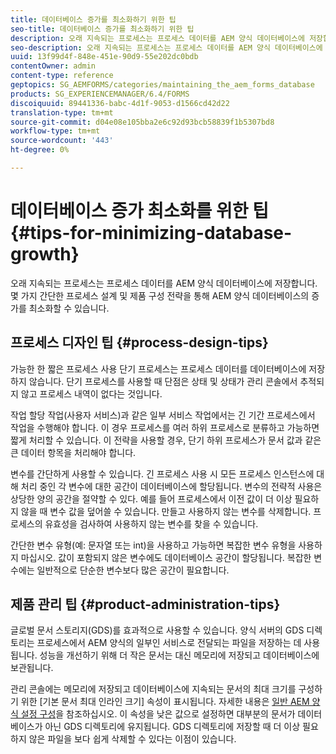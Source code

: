 ```yaml
---
title: 데이터베이스 증가를 최소화하기 위한 팁
seo-title: 데이터베이스 증가를 최소화하기 위한 팁
description: 오래 지속되는 프로세스는 프로세스 데이터를 AEM 양식 데이터베이스에 저장합니다. 몇 가지 간단한 프로세스 설계 및 제품 구성 전략을 통해 AEM 양식 데이터베이스의 증가를 최소화할 수 있습니다.
seo-description: 오래 지속되는 프로세스는 프로세스 데이터를 AEM 양식 데이터베이스에 저장합니다. 몇 가지 간단한 프로세스 설계 및 제품 구성 전략을 통해 AEM 양식 데이터베이스의 증가를 최소화할 수 있습니다.
uuid: 13f99d4f-848e-451e-90d9-55e202dc0bdb
contentOwner: admin
content-type: reference
geptopics: SG_AEMFORMS/categories/maintaining_the_aem_forms_database
products: SG_EXPERIENCEMANAGER/6.4/FORMS
discoiquuid: 89441336-babc-4d1f-9053-d1566cd42d22
translation-type: tm+mt
source-git-commit: d04e08e105bba2e6c92d93bcb58839f1b5307bd8
workflow-type: tm+mt
source-wordcount: '443'
ht-degree: 0%

---
```



# 데이터베이스 증가 최소화를 위한 팁 {#tips-for-minimizing-database-growth}

오래 지속되는 프로세스는 프로세스 데이터를 AEM 양식 데이터베이스에 저장합니다. 몇 가지 간단한 프로세스 설계 및 제품 구성 전략을 통해 AEM 양식 데이터베이스의 증가를 최소화할 수 있습니다.

## 프로세스 디자인 팁 {#process-design-tips}

가능한 한 짧은 프로세스 사용 단기 프로세스는 프로세스 데이터를 데이터베이스에 저장하지 않습니다. 단기 프로세스를 사용할 때 단점은 상태 및 상태가 관리 콘솔에서 추적되지 않고 프로세스 내역이 없다는 것입니다.

작업 할당 작업(사용자 서비스)과 같은 일부 서비스 작업에서는 긴 기간 프로세스에서 작업을 수행해야 합니다. 이 경우 프로세스를 여러 하위 프로세스로 분류하고 가능하면 짧게 처리할 수 있습니다. 이 전략을 사용할 경우, 단기 하위 프로세스가 문서 값과 같은 큰 데이터 항목을 처리해야 합니다.

변수를 간단하게 사용할 수 있습니다. 긴 프로세스 사용 시 모든 프로세스 인스턴스에 대해 처리 중인 각 변수에 대한 공간이 데이터베이스에 할당됩니다. 변수의 전략적 사용은 상당한 양의 공간을 절약할 수 있다. 예를 들어 프로세스에서 이전 값이 더 이상 필요하지 않을 때 변수 값을 덮어쓸 수 있습니다. 만들고 사용하지 않는 변수를 삭제합니다. 프로세스의 유효성을 검사하여 사용하지 않는 변수를 찾을 수 있습니다.

간단한 변수 유형(예: 문자열 또는 int)을 사용하고 가능하면 복잡한 변수 유형을 사용하지 마십시오. 값이 포함되지 않은 변수에도 데이터베이스 공간이 할당됩니다. 복잡한 변수에는 일반적으로 단순한 변수보다 많은 공간이 필요합니다.

## 제품 관리 팁 {#product-administration-tips}

글로벌 문서 스토리지(GDS)를 효과적으로 사용할 수 있습니다. 양식 서버의 GDS 디렉토리는 프로세스에서 AEM 양식의 일부인 서비스로 전달되는 파일을 저장하는 데 사용됩니다. 성능을 개선하기 위해 더 작은 문서는 대신 메모리에 저장되고 데이터베이스에 보관됩니다.

관리 콘솔에는 메모리에 저장되고 데이터베이스에 지속되는 문서의 최대 크기를 구성하기 위한 [기본 문서 최대 인라인 크기] 속성이 표시됩니다. 자세한 내용은 [일반 AEM 양식 설정 구성](/help/forms/using/admin-help/configure-general-aem-forms-settings.md#configure-general-aem-forms-settings)을 참조하십시오. 이 속성을 낮은 값으로 설정하면 대부분의 문서가 데이터베이스가 아닌 GDS 디렉토리에 유지됩니다. GDS 디렉토리에 저장할 때 더 이상 필요하지 않은 파일을 보다 쉽게 삭제할 수 있다는 이점이 있습니다.
